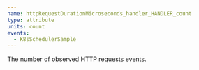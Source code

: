 ```yaml
---
name: httpRequestDurationMicroseconds_handler_HANDLER_count
type: attribute
units: count
events:
  - K8sSchedulerSample
---
```


The number of observed HTTP requests events.